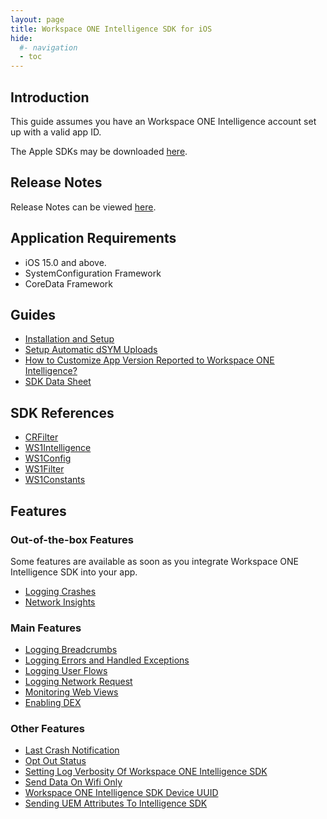 ```yaml
---
layout: page
title: Workspace ONE Intelligence SDK for iOS
hide:
  #- navigation
  - toc
---
```


## Introduction

This guide assumes you have an Workspace ONE Intelligence account set up with a valid app ID.

The Apple SDKs may be downloaded [here](../index.md#sdk-downloads).

## Release Notes

Release Notes can be viewed [here](release-notes.md).

## Application Requirements

- iOS 15.0 and above.
- SystemConfiguration Framework
- CoreData Framework

## Guides

- [Installation and Setup](install-ios.md)
- [Setup Automatic dSYM Uploads](install-ios.md#setup-automatic-dsym-uploads)
- [How to Customize App Version Reported to Workspace ONE Intelligence?](ios-custom-version.md)
- [SDK Data Sheet](https://docs.omnissa.com/bundle/WS1Intelligence/page/IntelExpMngtDefMobileIntelligenceSDK.html)

## SDK References

- [CRFilter](crfilter.md)
- [WS1Intelligence](ws1intelligence.md)
- [WS1Config](ws1config.md)
- [WS1Filter](ws1filter.md)
- [WS1Constants](ws1constants.md)

## Features

### Out-of-the-box Features

Some features are available as soon as you integrate Workspace ONE Intelligence SDK into your app.

- [Logging Crashes](ios-crash.md)
- [Network Insights](ios-apm.md)

### Main Features

- [Logging Breadcrumbs](ws1intelligence.md#logging-breadcrumbs)
- [Logging Errors and Handled Exceptions](ws1intelligence.md#logging-errors-and-handled-exceptions)
- [Logging User Flows](ws1intelligence.md#logging-user-flows)
- [Logging Network Request](ws1intelligence.md#logging-network-request)
- [Monitoring Web Views](ws1config.md#monitoring-web-views)
- [Enabling DEX](ws1config.md#dex-configuration)

### Other Features

- [Last Crash Notification](ws1constants.md#last-crash-notification)
- [Opt Out Status](ws1intelligence.md#opt-out-status)
- [Setting Log Verbosity Of Workspace ONE Intelligence SDK](ws1intelligence.md#setting-log-verbosity-of-workspace-one-intelligence-sdk)
- [Send Data On Wifi Only](ws1config.md#send-data-on-wifi-only)
- [Workspace ONE Intelligence SDK Device UUID](ws1intelligence.md#workspace-one-intelligence-sdk-device-uuid)
- [Sending UEM Attributes To Intelligence SDK](ios-integrate-ws1sdk.md)
